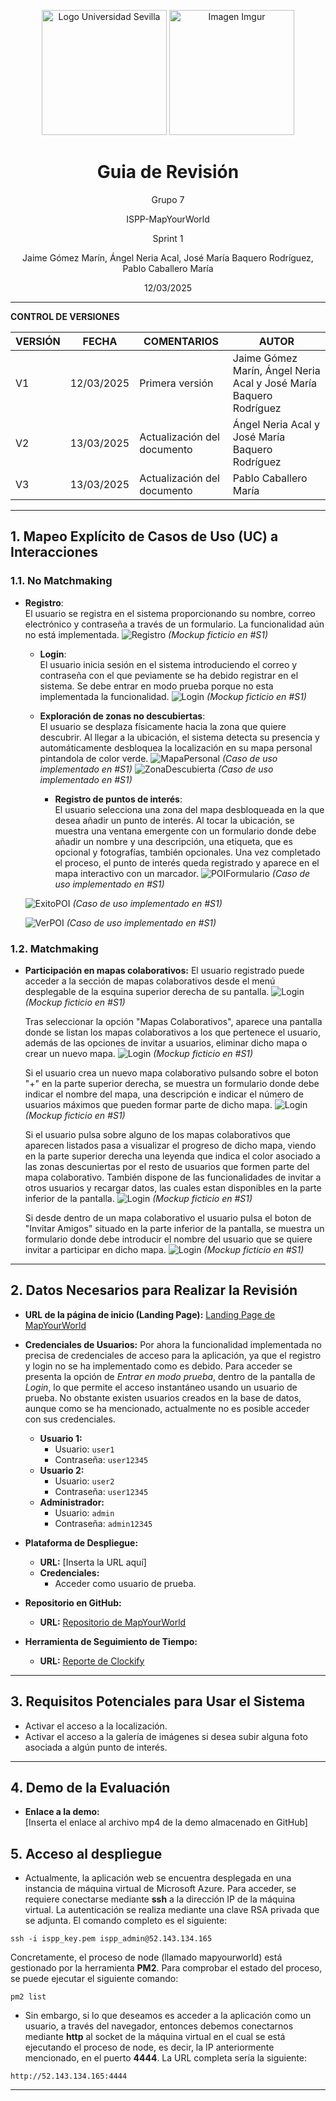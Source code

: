 <p align="center">
  <img src="https://www.ucm.es/al-acmes/file/logo-universidad-sevilla/?ver" alt="Logo Universidad Sevilla" width="200" height="200">
  <img src="https://i.imgur.com/vlzkG4H.png" alt="Imagen Imgur" width="auto" height="200">
</p>

<h1 align="center">Guia de Revisión</h1>

<p align="center">
    Grupo 7
</p>
<p align="center">
    ISPP-MapYourWorld
</p>
<p align="center">
    Sprint 1
</p>
<p align="center">
    Jaime Gómez Marín, Ángel Neria Acal, José María Baquero Rodríguez, Pablo Caballero María
</p>

<p align="center">
    12/03/2025
</p>

---
**CONTROL DE VERSIONES**

| VERSIÓN | FECHA     | COMENTARIOS              | AUTOR              |
|---------|-----------|--------------------------|--------------------|
| V1      | 12/03/2025| Primera versión          | Jaime Gómez Marín, Ángel Neria Acal y José María Baquero Rodríguez     |
| V2      | 13/03/2025| Actualización del documento| Ángel Neria Acal y José María Baquero Rodríguez     |
| V3      | 13/03/2025| Actualización del documento| Pablo Caballero María     |

---
## 1. Mapeo Explícito de Casos de Uso (UC) a Interacciones


### 1.1. No Matchmaking

- **Registro**:  
  El usuario se registra en el sistema proporcionando su nombre, correo electrónico y contraseña a través de un formulario. La funcionalidad aún no está implementada.
  ![Registro](./Images/Registro.png)
  *(Mockup ficticio en #S1)*

  - **Login**:  
  El usuario inicia sesión en el sistema introduciendo el correo y contraseña con el que peviamente se ha debido registrar en el sistema. Se debe entrar en modo prueba porque no esta implementada la funcionalidad.
  ![Login](./Images/Login.png)
  *(Mockup ficticio en #S1)*

  - **Exploración de zonas no descubiertas**:  
  El usuario se desplaza físicamente hacia la zona que quiere descubrir. Al llegar a la ubicación, el sistema detecta su presencia y automáticamente desbloquea la localización en su mapa personal pintandola de color verde.
  ![MapaPersonal](./Images/MapaPersonal.png)
  *(Caso de uso implementado en #S1)*
  ![ZonaDescubierta](./Images/ZonaDescubierta.png)
  *(Caso de uso implementado en #S1)*

    - **Registro de puntos de interés**:  
  El usuario selecciona una zona del mapa desbloqueada en la que desea añadir un punto de interés. Al tocar la ubicación, se muestra una ventana emergente con un formulario donde debe añadir un nombre y una descripción, una etiqueta, que es opcional y fotografías, también opcionales. Una vez completado el proceso, el punto de interés queda registrado y aparece en el mapa interactivo con un marcador.
  ![POIFormulario](./Images/POIFormulario.png)
  *(Caso de uso implementado en #S1)*

  ![ExitoPOI](./Images/exitoPOI.png)
  *(Caso de uso implementado en #S1)*

  ![VerPOI](./Images/verPOI.png)
  *(Caso de uso implementado en #S1)*


### 1.2. Matchmaking


- **Participación en mapas colaborativos:**
  El usuario registrado puede acceder a la sección de mapas colaborativos desde el menú desplegable de la esquina superior derecha de su pantalla.
  ![Login](./Images/MenuMapColab.png)
  *(Mockup ficticio en #S1)*
  
  Tras seleccionar la opción "Mapas Colaborativos", aparece una pantalla donde se listan los mapas colaborativos a los que pertenece el usuario, además de las opciones de invitar a usuarios, eliminar dicho mapa o crear un nuevo mapa.
  ![Login](./Images/MenusDesplMapaColab.png)
  *(Mockup ficticio en #S1)*

  Si el usuario crea un nuevo mapa colaborativo pulsando sobre el boton "+" en la parte superior derecha, se muestra un formulario donde debe indicar el nombre del mapa, una descripción e indicar el número de usuarios máximos  que pueden formar parte de dicho mapa.
  ![Login](./Images/crearMapaColab.png)
  *(Mockup ficticio en #S1)*

  Si el usuario pulsa sobre alguno de los mapas colaborativos que aparecen listados pasa a visualizar el progreso de dicho mapa, viendo en la parte superior derecha una leyenda que indica el color asociado a las zonas descuniertas por el resto de usuarios que formen parte del mapa colaborativo. También dispone de las funcionalidades de invitar a otros usuarios y recargar datos, las cuales estan disponibles en la parte inferior de la pantalla.
  ![Login](./Images/verMapaColab.png)
  *(Mockup ficticio en #S1)*

  Si desde dentro de un mapa colaborativo el usuario pulsa el boton de "Invitar Amigos" situado en la parte inferior de la pantalla, se muestra un formulario donde debe introducir el nombre del usuario que se quiere invitar a participar en dicho mapa.
  ![Login](./Images/invitarMapaColab.png)
  *(Mockup ficticio en #S1)*
  
  

---

## 2. Datos Necesarios para Realizar la Revisión

- **URL de la página de inicio (Landing Page):** [Landing Page de MapYourWorld](https://mapyourworld.netlify.app/)  
  

- **Credenciales de Usuarios:**
  Por ahora la funcionalidad implementada no precisa de credenciales de acceso para la aplicación, ya que el registro y login no se ha implementado como es debido. Para acceder se presenta la opción de *Entrar en modo prueba*, dentro de la pantalla de *Login*, lo que permite el acceso instantáneo usando un usuario de prueba. No obstante existen usuarios creados en la base de datos, aunque como se ha mencionado, actualmente no es posible acceder con sus credenciales.

  - **Usuario 1:**  
    - Usuario: `user1`  
    - Contraseña: `user12345`
  - **Usuario 2:**  
    - Usuario: `user2`  
    - Contraseña: `user12345`
  - **Administrador:**  
    - Usuario: `admin`  
    - Contraseña: `admin12345`

- **Plataforma de Despliegue:**
  - **URL:** [Inserta la URL aquí]  
  - **Credenciales:**  
    - Acceder como usuario de prueba.


- **Repositorio en GitHub:**  
  - **URL:** [Repositorio de MapYourWorld](https://github.com/ISPP-Grupo-7/MapYourWorld)

- **Herramienta de Seguimiento de Tiempo:**
  - **URL:** [Reporte de Clockify](https://app.clockify.me/shared/67d1d4ef61753b24b9d8d838)  
  

---

## 3. Requisitos Potenciales para Usar el Sistema

- Activar el acceso a la localización.
- Activar el acceso a la galería de imágenes si desea subir alguna foto asociada a algún punto de interés.

---

## 4. Demo de la Evaluación

- **Enlace a la demo:**  
  [Inserta el enlace al archivo mp4 de la demo almacenado en GitHub]

## 5. Acceso al despliegue

- Actualmente, la aplicación web se encuentra desplegada en una instancia de máquina virtual de Microsoft Azure. Para acceder, se requiere conectarse mediante **ssh** a la dirección IP de la máquina virtual. La autenticación se realiza mediante una clave RSA privada que se adjunta. El comando completo es el siguiente:

`ssh -i ispp_key.pem ispp_admin@52.143.134.165`

Concretamente, el proceso de node (llamado mapyourworld) está gestionado por la herramienta **PM2**. Para comprobar el estado del proceso, se puede ejecutar el siguiente comando:

`pm2 list`

- Sin embargo, si lo que deseamos es acceder a la aplicación como un usuario, a través del navegador, entonces debemos conectarnos mediante **http** al socket de la máquina virtual en el cual se está ejecutando el proceso de node, es decir, la IP anteriormente mencionado, en el puerto **4444**. La URL completa sería la siguiente:

`http://52.143.134.165:4444`

---

